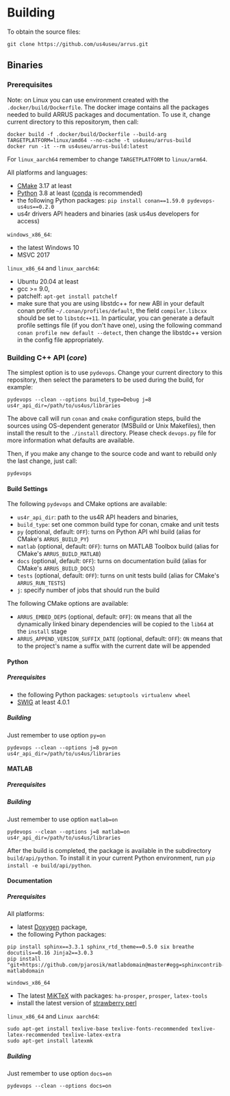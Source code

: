 # Building

To obtain the source files:
```
git clone https://github.com/us4useu/arrus.git
```

## Binaries

### Prerequisites

Note: on Linux you can use environment created with the `.docker/build/Dockerfile`.
The docker image contains all the packages needed to build ARRUS packages
and documentation.
To use it, change current directory to this repositorym, then call:
```
docker build -f .docker/build/Dockerfile --build-arg TARGETPLATFORM=linux/amd64 --no-cache -t us4useu/arrus-build
docker run -it --rm us4useu/arrus-build:latest
```
For `linux_aarch64` remember to change `TARGETPLATFORM` to `linux/arm64`.

All platforms and languages:
- [CMake](https://cmake.org) 3.17 at least
- [Python](https://python.org) 3.8 at least ([conda](https://docs.conda.io/en/latest/miniconda.html) is recommended)
- the following Python packages: `pip install conan==1.59.0 pydevops-us4us==0.2.0`
- us4r drivers API headers and binaries (ask us4us developers for access)

`windows_x86_64`:
- the latest Windows 10
- MSVC 2017

`linux_x86_64` and `linux_aarch64`:
- Ubuntu 20.04 at least
- gcc >= 9.0,
- patchelf: `apt-get install patchelf`
- make sure that you are using libstdc++ for new ABI in your default conan profile
  `~/.conan/profiles/default`, the field `compiler.libcxx` should be set to `libstdc++11`. 
  In particular, you can generate a default profile settings file (if you don't have one), 
  using the following command `conan profile new default --detect`, then change the libstdc++ version
  in the config file appropriately. 

### Building C++ API (*core*)

The simplest option is to use `pydevops`. Change your current directory
to this repository, then select the parameters to be used during the build,
for example:

```
pydevops --clean --options build_type=Debug j=8 us4r_api_dir=/path/to/us4us/libraries
```
The above call will run `conan` and `cmake` configuration steps, build
the sources using OS-dependent generator (MSBuild or Unix Makefiles),
then install the result to the `./install` directory. Please check
`devops.py` file for more information what defaults are available.

Then, if you make any change to the source code and want to rebuild only
the last change, just call:
```
pydevops
```

#### Build Settings

The following `pydevops` and CMake options are available:
- `us4r_api_dir`: path to the us4R API headers and binaries,
- `build_type`: set one common build type for conan, cmake and unit tests
- `py` (optional, default: `OFF`): turns on Python API whl build (alias for CMake's `ARRUS_BUILD_PY`)
- `matlab` (optional, default: `OFF`): turns on MATLAB Toolbox build (alias for CMake's `ARRUS_BUILD_MATLAB`)
- `docs` (optional, default: `OFF`): turns on documentation build (alias for CMake's `ARRUS_BUILD_DOCS`)
- `tests` (optional, default: `OFF`): turns on unit tests build (alias for CMake's `ARRUS_RUN_TESTS`)
- `j`: specify number of jobs that should run the build

The following CMake options are available:
- `ARRUS_EMBED_DEPS` (optional, default: `OFF`): `ON` means that all the dynamically 
   linked binary dependencies will be copied to the `lib64` at the `install` stage
- `ARRUS_APPEND_VERSION_SUFFIX_DATE` (optional, default: `OFF`): `ON` means that 
   to the project's name a suffix with the current date will be appended

#### Python

##### Prerequisites
- the following Python packages: `setuptools virtualenv wheel`
- [SWIG](http://www.swig.org/download.html) at least 4.0.1

##### Building

Just remember to use option `py=on` 

```
pydevops --clean --options j=8 py=on us4r_api_dir=/path/to/us4us/libraries
```

#### MATLAB

##### Prerequisites

##### Building

Just remember to use option `matlab=on`

```
pydevops --clean --options j=8 matlab=on us4r_api_dir=/path/to/us4us/libraries
```

After the build is completed, the package is available in the subdirectory `build/api/python`.
To install it in your current Python environment, run `pip install -e build/api/python`.

#### Documentation

##### Prerequisites

All platforms:
- latest [Doxygen](https://doxygen.nl/) package,
- the following Python packages:
```
pip install sphinx==3.3.1 sphinx_rtd_theme==0.5.0 six breathe docutils==0.16 Jinja2==3.0.3 
pip install "git+https://github.com/pjarosik/matlabdomain@master#egg=sphinxcontrib-matlabdomain
```

`windows_x86_64`

- The latest [MiKTeX](https://miktex.org/) with packages: `ha-prosper`, `prosper`, `latex-tools`
- install the latest version of [strawberry perl](strawberryperl.com)

`linux_x86_64` and `Linux aarch64`:
```
sudo apt-get install texlive-base texlive-fonts-recommended texlive-latex-recommended texlive-latex-extra
sudo apt-get install latexmk
```

##### Building

Just remember to use option `docs=on`

```
pydevops --clean --options docs=on
```

